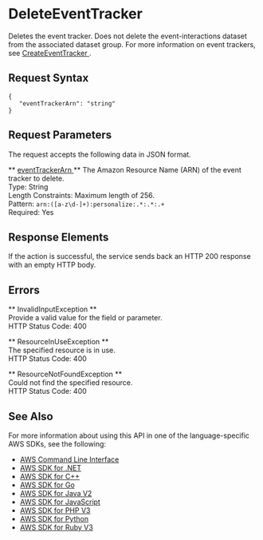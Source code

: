 # DeleteEventTracker<a name="API_DeleteEventTracker"></a>

Deletes the event tracker\. Does not delete the event\-interactions dataset from the associated dataset group\. For more information on event trackers, see [ CreateEventTracker ](API_CreateEventTracker.md)\.

## Request Syntax<a name="API_DeleteEventTracker_RequestSyntax"></a>

```
{
   "eventTrackerArn": "string"
}
```

## Request Parameters<a name="API_DeleteEventTracker_RequestParameters"></a>

The request accepts the following data in JSON format\.

 ** [ eventTrackerArn ](#API_DeleteEventTracker_RequestSyntax) **   <a name="personalize-DeleteEventTracker-request-eventTrackerArn"></a>
The Amazon Resource Name \(ARN\) of the event tracker to delete\.  
Type: String  
Length Constraints: Maximum length of 256\.  
Pattern: `arn:([a-z\d-]+):personalize:.*:.*:.+`   
Required: Yes

## Response Elements<a name="API_DeleteEventTracker_ResponseElements"></a>

If the action is successful, the service sends back an HTTP 200 response with an empty HTTP body\.

## Errors<a name="API_DeleteEventTracker_Errors"></a>

 ** InvalidInputException **   
Provide a valid value for the field or parameter\.  
HTTP Status Code: 400

 ** ResourceInUseException **   
The specified resource is in use\.  
HTTP Status Code: 400

 ** ResourceNotFoundException **   
Could not find the specified resource\.  
HTTP Status Code: 400

## See Also<a name="API_DeleteEventTracker_SeeAlso"></a>

For more information about using this API in one of the language\-specific AWS SDKs, see the following:
+  [ AWS Command Line Interface](https://docs.aws.amazon.com/goto/aws-cli/personalize-2018-05-22/DeleteEventTracker) 
+  [ AWS SDK for \.NET](https://docs.aws.amazon.com/goto/DotNetSDKV3/personalize-2018-05-22/DeleteEventTracker) 
+  [ AWS SDK for C\+\+](https://docs.aws.amazon.com/goto/SdkForCpp/personalize-2018-05-22/DeleteEventTracker) 
+  [ AWS SDK for Go](https://docs.aws.amazon.com/goto/SdkForGoV1/personalize-2018-05-22/DeleteEventTracker) 
+  [ AWS SDK for Java V2](https://docs.aws.amazon.com/goto/SdkForJavaV2/personalize-2018-05-22/DeleteEventTracker) 
+  [ AWS SDK for JavaScript](https://docs.aws.amazon.com/goto/AWSJavaScriptSDK/personalize-2018-05-22/DeleteEventTracker) 
+  [ AWS SDK for PHP V3](https://docs.aws.amazon.com/goto/SdkForPHPV3/personalize-2018-05-22/DeleteEventTracker) 
+  [ AWS SDK for Python](https://docs.aws.amazon.com/goto/boto3/personalize-2018-05-22/DeleteEventTracker) 
+  [ AWS SDK for Ruby V3](https://docs.aws.amazon.com/goto/SdkForRubyV3/personalize-2018-05-22/DeleteEventTracker) 
